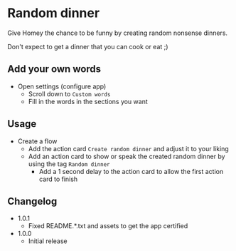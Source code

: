 # Random dinner

Give Homey the chance to be funny by creating random nonsense dinners.

Don't expect to get a dinner that you can cook or eat ;)

## Add your own words

- Open settings (configure app)
  - Scroll down to `Custom words`
  - Fill in the words in the sections you want

## Usage

- Create a flow
  - Add the action card `Create random dinner` and adjust it to your liking
  - Add an action card to show or speak the created random dinner by using the tag `Random dinner`
    - Add a 1 second delay to the action card to allow the first action card to finish

## Changelog

- 1.0.1
  - Fixed README.*.txt and assets to get the app certified
- 1.0.0
  - Initial release

